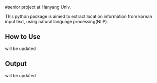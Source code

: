 #senior project at Hanyang Univ.

This python package is aimed to extract location information from korean input text, using natural language processing(NLP).

## How to Use
will be updated

## Output
will be updated